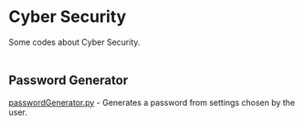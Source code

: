 <h1> Cyber Security</h1>
Some codes about Cyber Security. 
<br>
<br>

<h2>Password Generator</h2>
<a href="https://github.com/otaviomuraca/cyberSecurity/blob/ffd25dc352a94d7bc34524043df571215f85cf8a/passwordGenerator.py>"<b>passwordGenerator.py</b></a>
- Generates a password from settings chosen by the user. 
